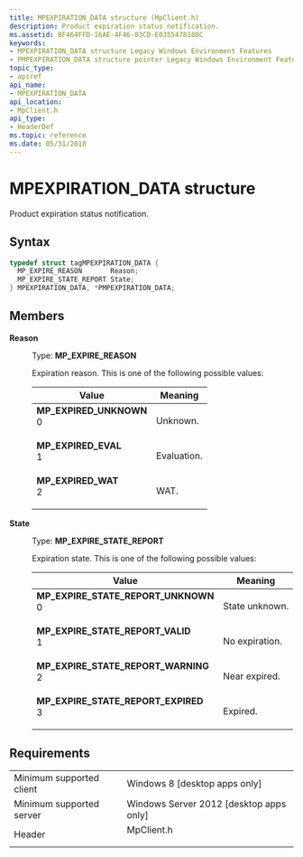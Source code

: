 ```yaml
---
title: MPEXPIRATION_DATA structure (MpClient.h)
description: Product expiration status notification.
ms.assetid: BF464FFD-16AE-4F46-83CD-E0355478180C
keywords:
- MPEXPIRATION_DATA structure Legacy Windows Environment Features
- PMPEXPIRATION_DATA structure pointer Legacy Windows Environment Features
topic_type:
- apiref
api_name:
- MPEXPIRATION_DATA
api_location:
- MpClient.h
api_type:
- HeaderDef
ms.topic: reference
ms.date: 05/31/2018
---
```


# MPEXPIRATION\_DATA structure

Product expiration status notification.

## Syntax


```C++
typedef struct tagMPEXPIRATION_DATA {
  MP_EXPIRE_REASON       Reason;
  MP_EXPIRE_STATE_REPORT State;
} MPEXPIRATION_DATA, *PMPEXPIRATION_DATA;
```



## Members

<dl> <dt>

**Reason**
</dt> <dd>

Type: **MP\_EXPIRE\_REASON**

</dd> <dd>

Expiration reason. This is one of the following possible values:



| Value                                                                                                                                                                                                                                | Meaning                |
|--------------------------------------------------------------------------------------------------------------------------------------------------------------------------------------------------------------------------------------|------------------------|
| <span id="MP_EXPIRED_UNKNOWN"></span><span id="mp_expired_unknown"></span><dl> <dt>**MP\_EXPIRED\_UNKNOWN**</dt> <dt>0</dt> </dl> | Unknown.<br/>    |
| <span id="MP_EXPIRED_EVAL"></span><span id="mp_expired_eval"></span><dl> <dt>**MP\_EXPIRED\_EVAL**</dt> <dt>1</dt> </dl>          | Evaluation.<br/> |
| <span id="MP_EXPIRED_WAT"></span><span id="mp_expired_wat"></span><dl> <dt>**MP\_EXPIRED\_WAT**</dt> <dt>2</dt> </dl>             | WAT.<br/>        |



 

</dd> <dt>

**State**
</dt> <dd>

Type: **MP\_EXPIRE\_STATE\_REPORT**

</dd> <dd>

Expiration state. This is one of the following possible values:



| Value                                                                                                                                                                                                                                                                      | Meaning                   |
|----------------------------------------------------------------------------------------------------------------------------------------------------------------------------------------------------------------------------------------------------------------------------|---------------------------|
| <span id="MP_EXPIRE_STATE_REPORT_UNKNOWN"></span><span id="mp_expire_state_report_unknown"></span><dl> <dt>**MP\_EXPIRE\_STATE\_REPORT\_UNKNOWN**</dt> <dt>0</dt> </dl> | State unknown.<br/> |
| <span id="MP_EXPIRE_STATE_REPORT_VALID"></span><span id="mp_expire_state_report_valid"></span><dl> <dt>**MP\_EXPIRE\_STATE\_REPORT\_VALID**</dt> <dt>1</dt> </dl>       | No expiration.<br/> |
| <span id="MP_EXPIRE_STATE_REPORT_WARNING"></span><span id="mp_expire_state_report_warning"></span><dl> <dt>**MP\_EXPIRE\_STATE\_REPORT\_WARNING**</dt> <dt>2</dt> </dl> | Near expired.<br/>  |
| <span id="MP_EXPIRE_STATE_REPORT_EXPIRED"></span><span id="mp_expire_state_report_expired"></span><dl> <dt>**MP\_EXPIRE\_STATE\_REPORT\_EXPIRED**</dt> <dt>3</dt> </dl> | Expired.<br/>       |



 

</dd> </dl>

## Requirements



|                                     |                                                                                       |
|-------------------------------------|---------------------------------------------------------------------------------------|
| Minimum supported client<br/> | Windows 8 \[desktop apps only\]<br/>                                            |
| Minimum supported server<br/> | Windows Server 2012 \[desktop apps only\]<br/>                                  |
| Header<br/>                   | <dl> <dt>MpClient.h</dt> </dl> |



 

 





